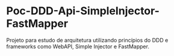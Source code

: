 # Poc-DDD-Api-SimpleInjector-FastMapper

Projeto para estudo de arquitetura utilizando princípios do DDD e frameworks como WebAPI, Simple Injector e FastMapper.
